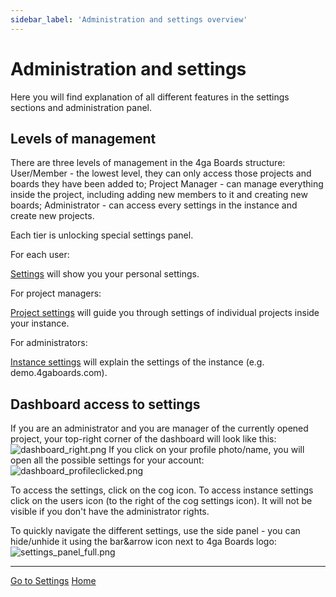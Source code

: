 ```yaml
---
sidebar_label: 'Administration and settings overview'
---
```


# Administration and settings
Here you will find explanation of all different features in the settings sections and administration panel.

## Levels of management

There are three levels of management in the 4ga Boards structure:
User/Member - the lowest level, they can only access those projects and boards they have been added to;
Project Manager - can manage everything inside the project, including adding new members to it and creating new boards;
Administrator - can access every settings in the instance and create new projects.

Each tier is unlocking special settings panel.

For each user:

[Settings](/settings) will show you your personal settings.


For project managers:

[Project settings](/project-settings) will guide you through settings of individual projects inside your instance.

For administrators:

[Instance settings](/instance-settings) will explain the settings of the instance (e.g. demo.4gaboards.com).

## Dashboard access to settings

If you are an administrator and you are manager of the currently opened project, your top-right corner of the dashboard will look like this:
![dashboard_right.png](../settingsdashboard_en.png)
If you click on your profile photo/name, you will open all the possible settings for your account:
![dashboard_profileclicked.png](../settingsprofileclicked_en.png)

To access the settings, click on the cog icon.
To access instance settings click on the users icon (to the right of the cog settings icon). It will not be visible if you don't have the administrator rights.

To quickly navigate the different settings, use the side panel - you can hide/unhide it using the bar&arrow icon next to 4ga Boards logo:
![settings_panel_full.png](../settingssidebar_en.png)


---
[Go to Settings](/settings)
[Home](/home)
